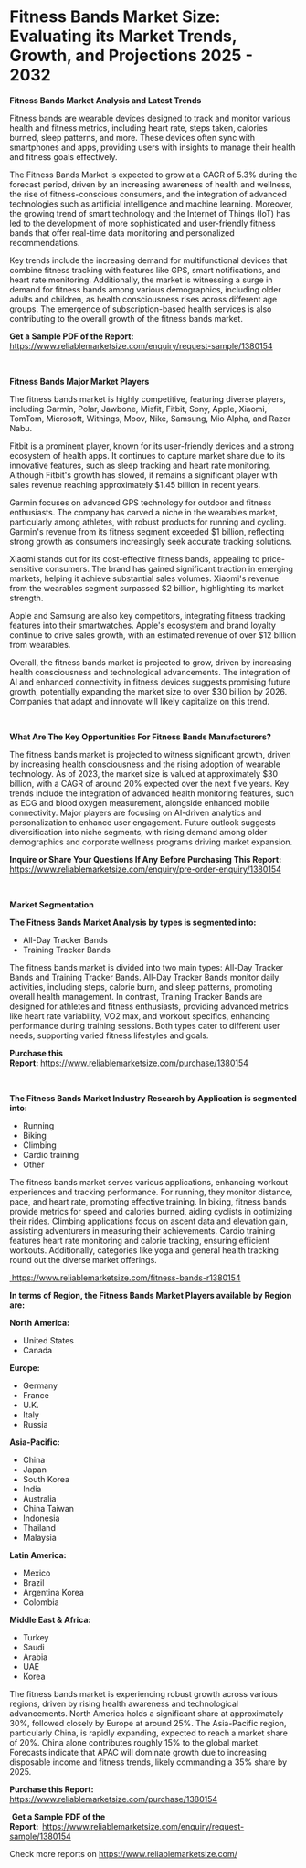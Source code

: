 <p><h1>Fitness Bands Market Size: Evaluating its Market Trends, Growth, and Projections 2025 - 2032</h1></p><p><strong>Fitness Bands Market Analysis and Latest Trends</strong></p>
<p><p>Fitness bands are wearable devices designed to track and monitor various health and fitness metrics, including heart rate, steps taken, calories burned, sleep patterns, and more. These devices often sync with smartphones and apps, providing users with insights to manage their health and fitness goals effectively. </p><p>The Fitness Bands Market is expected to grow at a CAGR of 5.3% during the forecast period, driven by an increasing awareness of health and wellness, the rise of fitness-conscious consumers, and the integration of advanced technologies such as artificial intelligence and machine learning. Moreover, the growing trend of smart technology and the Internet of Things (IoT) has led to the development of more sophisticated and user-friendly fitness bands that offer real-time data monitoring and personalized recommendations.</p><p>Key trends include the increasing demand for multifunctional devices that combine fitness tracking with features like GPS, smart notifications, and heart rate monitoring. Additionally, the market is witnessing a surge in demand for fitness bands among various demographics, including older adults and children, as health consciousness rises across different age groups. The emergence of subscription-based health services is also contributing to the overall growth of the fitness bands market.</p></p>
<p><strong>Get a Sample PDF of the Report:&nbsp;</strong> <a href="https://www.reliablemarketsize.com/enquiry/request-sample/1380154?utm_campaign=2952&utm_medium=2&utm_source=Github&utm_content=ia&utm_term=05042025&utm_id=fitness-bands">https://www.reliablemarketsize.com/enquiry/request-sample/1380154</a></p>
<p>&nbsp;</p>
<p><strong>Fitness Bands Major Market Players</strong></p>
<p><p>The fitness bands market is highly competitive, featuring diverse players, including Garmin, Polar, Jawbone, Misfit, Fitbit, Sony, Apple, Xiaomi, TomTom, Microsoft, Withings, Moov, Nike, Samsung, Mio Alpha, and Razer Nabu. </p><p>Fitbit is a prominent player, known for its user-friendly devices and a strong ecosystem of health apps. It continues to capture market share due to its innovative features, such as sleep tracking and heart rate monitoring. Although Fitbit's growth has slowed, it remains a significant player with sales revenue reaching approximately $1.45 billion in recent years.</p><p>Garmin focuses on advanced GPS technology for outdoor and fitness enthusiasts. The company has carved a niche in the wearables market, particularly among athletes, with robust products for running and cycling. Garmin's revenue from its fitness segment exceeded $1 billion, reflecting strong growth as consumers increasingly seek accurate tracking solutions.</p><p>Xiaomi stands out for its cost-effective fitness bands, appealing to price-sensitive consumers. The brand has gained significant traction in emerging markets, helping it achieve substantial sales volumes. Xiaomi's revenue from the wearables segment surpassed $2 billion, highlighting its market strength.</p><p>Apple and Samsung are also key competitors, integrating fitness tracking features into their smartwatches. Apple's ecosystem and brand loyalty continue to drive sales growth, with an estimated revenue of over $12 billion from wearables. </p><p>Overall, the fitness bands market is projected to grow, driven by increasing health consciousness and technological advancements. The integration of AI and enhanced connectivity in fitness devices suggests promising future growth, potentially expanding the market size to over $30 billion by 2026. Companies that adapt and innovate will likely capitalize on this trend.</p></p>
<p>&nbsp;</p>
<p><strong>What Are The Key Opportunities For Fitness Bands Manufacturers?</strong></p>
<p><p>The fitness bands market is projected to witness significant growth, driven by increasing health consciousness and the rising adoption of wearable technology. As of 2023, the market size is valued at approximately $30 billion, with a CAGR of around 20% expected over the next five years. Key trends include the integration of advanced health monitoring features, such as ECG and blood oxygen measurement, alongside enhanced mobile connectivity. Major players are focusing on AI-driven analytics and personalization to enhance user engagement. Future outlook suggests diversification into niche segments, with rising demand among older demographics and corporate wellness programs driving market expansion.</p></p>
<p><strong>Inquire or Share Your Questions If Any Before Purchasing This Report:</strong> <a href="https://www.reliablemarketsize.com/enquiry/pre-order-enquiry/1380154?utm_campaign=2952&utm_medium=2&utm_source=Github&utm_content=ia&utm_term=05042025&utm_id=fitness-bands">https://www.reliablemarketsize.com/enquiry/pre-order-enquiry/1380154</a></p>
<p>&nbsp;</p>
<p><strong>Market Segmentation</strong></p>
<p><strong>The Fitness Bands Market Analysis by types is segmented into:</strong></p>
<p><ul><li>All-Day Tracker Bands</li><li>Training Tracker Bands</li></ul></p>
<p><p>The fitness bands market is divided into two main types: All-Day Tracker Bands and Training Tracker Bands. All-Day Tracker Bands monitor daily activities, including steps, calorie burn, and sleep patterns, promoting overall health management. In contrast, Training Tracker Bands are designed for athletes and fitness enthusiasts, providing advanced metrics like heart rate variability, VO2 max, and workout specifics, enhancing performance during training sessions. Both types cater to different user needs, supporting varied fitness lifestyles and goals.</p></p>
<p><strong>Purchase this Report:&nbsp;</strong><a href="https://www.reliablemarketsize.com/purchase/1380154?utm_campaign=2952&utm_medium=2&utm_source=Github&utm_content=ia&utm_term=05042025&utm_id=fitness-bands">https://www.reliablemarketsize.com/purchase/1380154</a></p>
<p>&nbsp;</p>
<p><strong>The Fitness Bands Market Industry Research by Application is segmented into:</strong></p>
<p><ul><li>Running</li><li>Biking</li><li>Climbing</li><li>Cardio training</li><li>Other</li></ul></p>
<p><p>The fitness bands market serves various applications, enhancing workout experiences and tracking performance. For running, they monitor distance, pace, and heart rate, promoting effective training. In biking, fitness bands provide metrics for speed and calories burned, aiding cyclists in optimizing their rides. Climbing applications focus on ascent data and elevation gain, assisting adventurers in measuring their achievements. Cardio training features heart rate monitoring and calorie tracking, ensuring efficient workouts. Additionally, categories like yoga and general health tracking round out the diverse market offerings.</p></p>
<p><a href="https://www.reliablemarketsize.com/fitness-bands-r1380154?utm_campaign=2952&utm_medium=2&utm_source=Github&utm_content=ia&utm_term=05042025&utm_id=fitness-bands">&nbsp;https://www.reliablemarketsize.com/fitness-bands-r1380154</a></p>
<p><strong>In terms of Region, the Fitness Bands Market Players available by Region are:</strong></p>
<p>
    <p> <strong> North America: </strong>
        <ul>
            <li>United States</li>
            <li>Canada</li>
        </ul>
        </p> 
    <p> <strong> Europe: </strong>
        <ul>
            <li>Germany</li>
            <li>France</li>
            <li>U.K.</li>
            <li>Italy</li>
            <li>Russia</li>
        </ul>
        </p> 
    <p> <strong> Asia-Pacific: </strong>
        <ul>
            <li>China</li>
            <li>Japan</li>
            <li>South Korea</li>
            <li>India</li>
            <li>Australia</li>
            <li>China Taiwan</li>
            <li>Indonesia</li>
            <li>Thailand</li>
            <li>Malaysia</li>
        </ul>
        </p> 
    <p> <strong> Latin America: </strong>
        <ul>
            <li>Mexico</li>
            <li>Brazil</li>
            <li>Argentina Korea</li>
            <li>Colombia</li>
        </ul>
        </p> 
    <p> <strong> Middle East & Africa: </strong>
        <ul>
            <li>Turkey</li>
            <li>Saudi</li>
            <li>Arabia</li>
            <li>UAE</li>
            <li>Korea</li>
        </ul>
    </p>
    </p>
<p><p>The fitness bands market is experiencing robust growth across various regions, driven by rising health awareness and technological advancements. North America holds a significant share at approximately 30%, followed closely by Europe at around 25%. The Asia-Pacific region, particularly China, is rapidly expanding, expected to reach a market share of 20%. China alone contributes roughly 15% to the global market. Forecasts indicate that APAC will dominate growth due to increasing disposable income and fitness trends, likely commanding a 35% share by 2025.</p></p>
<p><strong>Purchase this Report: </strong><a href="https://www.reliablemarketsize.com/purchase/1380154?utm_campaign=2952&utm_medium=2&utm_source=Github&utm_content=ia&utm_term=05042025&utm_id=fitness-bands">https://www.reliablemarketsize.com/purchase/1380154</a></p>
<p>&nbsp;<strong>Get a Sample PDF of the Report:&nbsp;&nbsp;</strong><a href="https://www.reliablemarketsize.com/enquiry/request-sample/1380154?utm_campaign=2952&utm_medium=2&utm_source=Github&utm_content=ia&utm_term=05042025&utm_id=fitness-bands">https://www.reliablemarketsize.com/enquiry/request-sample/1380154</a></p>
<p><strong></strong></p>
<p>Check more reports on <a href="https://www.reliablemarketsize.com/?utm_campaign=2952&utm_medium=2&utm_source=Github&utm_content=ia&utm_term=05042025&utm_id=fitness-bands">https://www.reliablemarketsize.com/</a></p>